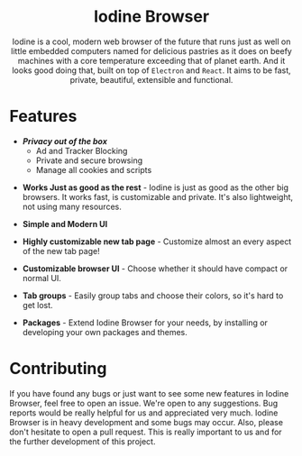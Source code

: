 <div align="center">
  <h1>Iodine Browser</h1> 

Iodine is a cool, modern web browser of the future that runs just as well on little embedded computers named for delicious pastries as it does on beefy machines with a core temperature exceeding that of planet earth. And it looks good doing that, built on top of <code>Electron</code> and <code>React</code>. It aims to be fast, private, beautiful, extensible and functional.
</div>

# Features

- ***Privacy out of the box***
  - Ad and Tracker Blocking
  - Private and secure browsing
  - Manage all cookies and scripts
<a/>

- **Works Just as good as the rest** - Iodine is just as good as the other big browsers. It works fast, is customizable and private. It's also lightweight, not using many resources.

- **Simple and Modern UI**

- **Highly customizable new tab page** - Customize almost an every aspect of the new tab page!
- **Customizable browser UI** - Choose whether it should have compact or normal UI.
- **Tab groups** - Easily group tabs and choose their colors, so it's hard to get lost.
- **Packages** - Extend Iodine Browser for your needs, by installing or developing your own packages and themes.

# Contributing

If you have found any bugs or just want to see some new features in Iodine Browser, feel free to open an issue. We're open to any suggestions. Bug reports would be really helpful for us and appreciated very much. Iodine Browser is in heavy development and some bugs may occur. Also, please don't hesitate to open a pull request. This is really important to us and for the further development of this project.
